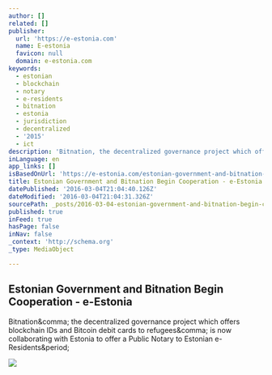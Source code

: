 ```yaml
---
author: []
related: []
publisher:
  url: 'https://e-estonia.com'
  name: E-estonia
  favicon: null
  domain: e-estonia.com
keywords:
  - estonian
  - blockchain
  - notary
  - e-residents
  - bitnation
  - estonia
  - jurisdiction
  - decentralized
  - '2015'
  - ict
description: 'Bitnation, the decentralized governance project which offers blockchain IDs and Bitcoin debit cards to refugees, is now collaborating with Estonia to offer a Public Notary to Estonian e-Residents.'
inLanguage: en
app_links: []
isBasedOnUrl: 'https://e-estonia.com/estonian-government-and-bitnation-begin-cooperation/'
title: Estonian Government and Bitnation Begin Cooperation - e-Estonia
datePublished: '2016-03-04T21:04:40.126Z'
dateModified: '2016-03-04T21:04:31.326Z'
sourcePath: _posts/2016-03-04-estonian-government-and-bitnation-begin-cooperation-e-esto.md
published: true
inFeed: true
hasPage: false
inNav: false
_context: 'http://schema.org'
_type: MediaObject

---
```

<article style=""><h1>Estonian Government and Bitnation Begin Cooperation - e-Estonia</h1><p>Bitnation&amp;comma; the decentralized governance project which offers blockchain IDs and Bitcoin debit cards to refugees&amp;comma; is now collaborating with Estonia to offer a Public Notary to Estonian e-Residents&amp;period;</p><img src="https://e-estonia.com/wp-content/themes/eestonia/img/logo-eas.jpg" /></article>